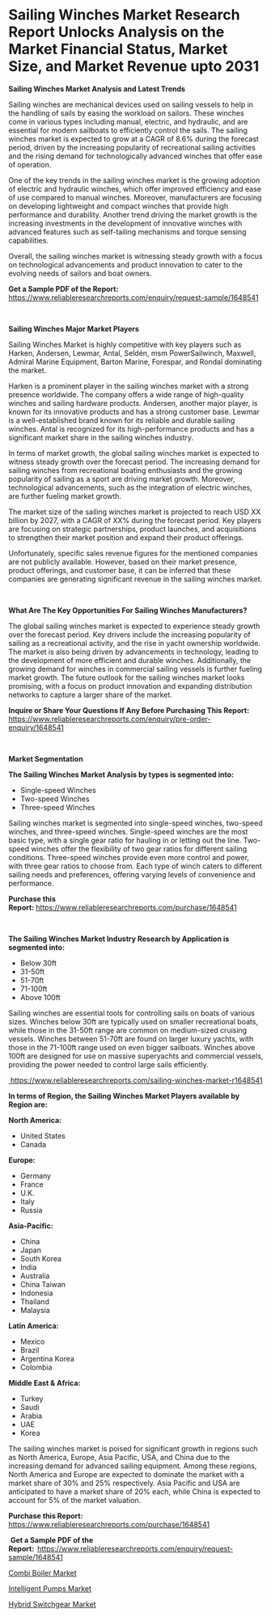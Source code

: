 <p><h1>Sailing Winches Market Research Report Unlocks Analysis on the Market Financial Status, Market Size, and Market Revenue upto 2031</h1></p><p><strong>Sailing Winches Market Analysis and Latest Trends</strong></p>
<p><p>Sailing winches are mechanical devices used on sailing vessels to help in the handling of sails by easing the workload on sailors. These winches come in various types including manual, electric, and hydraulic, and are essential for modern sailboats to efficiently control the sails. The sailing winches market is expected to grow at a CAGR of 8.6% during the forecast period, driven by the increasing popularity of recreational sailing activities and the rising demand for technologically advanced winches that offer ease of operation.</p><p>One of the key trends in the sailing winches market is the growing adoption of electric and hydraulic winches, which offer improved efficiency and ease of use compared to manual winches. Moreover, manufacturers are focusing on developing lightweight and compact winches that provide high performance and durability. Another trend driving the market growth is the increasing investments in the development of innovative winches with advanced features such as self-tailing mechanisms and torque sensing capabilities.</p><p>Overall, the sailing winches market is witnessing steady growth with a focus on technological advancements and product innovation to cater to the evolving needs of sailors and boat owners.</p></p>
<p><strong>Get a Sample PDF of the Report:&nbsp;</strong> <a href="https://www.reliableresearchreports.com/enquiry/request-sample/1648541">https://www.reliableresearchreports.com/enquiry/request-sample/1648541</a></p>
<p>&nbsp;</p>
<p><strong>Sailing Winches Major Market Players</strong></p>
<p><p>Sailing Winches Market is highly competitive with key players such as Harken, Andersen, Lewmar, Antal, Seldén, msm PowerSailwinch, Maxwell, Admiral Marine Equipment, Barton Marine, Forespar, and Rondal dominating the market. </p><p>Harken is a prominent player in the sailing winches market with a strong presence worldwide. The company offers a wide range of high-quality winches and sailing hardware products. Andersen, another major player, is known for its innovative products and has a strong customer base. Lewmar is a well-established brand known for its reliable and durable sailing winches. Antal is recognized for its high-performance products and has a significant market share in the sailing winches industry.</p><p>In terms of market growth, the global sailing winches market is expected to witness steady growth over the forecast period. The increasing demand for sailing winches from recreational boating enthusiasts and the growing popularity of sailing as a sport are driving market growth. Moreover, technological advancements, such as the integration of electric winches, are further fueling market growth.</p><p>The market size of the sailing winches market is projected to reach USD XX billion by 2027, with a CAGR of XX% during the forecast period. Key players are focusing on strategic partnerships, product launches, and acquisitions to strengthen their market position and expand their product offerings.</p><p>Unfortunately, specific sales revenue figures for the mentioned companies are not publicly available. However, based on their market presence, product offerings, and customer base, it can be inferred that these companies are generating significant revenue in the sailing winches market.</p></p>
<p>&nbsp;</p>
<p><strong>What Are The Key Opportunities For Sailing Winches Manufacturers?</strong></p>
<p><p>The global sailing winches market is expected to experience steady growth over the forecast period. Key drivers include the increasing popularity of sailing as a recreational activity, and the rise in yacht ownership worldwide. The market is also being driven by advancements in technology, leading to the development of more efficient and durable winches. Additionally, the growing demand for winches in commercial sailing vessels is further fueling market growth. The future outlook for the sailing winches market looks promising, with a focus on product innovation and expanding distribution networks to capture a larger share of the market.</p></p>
<p><strong>Inquire or Share Your Questions If Any Before Purchasing This Report:</strong> <a href="https://www.reliableresearchreports.com/enquiry/pre-order-enquiry/1648541">https://www.reliableresearchreports.com/enquiry/pre-order-enquiry/1648541</a></p>
<p>&nbsp;</p>
<p><strong>Market Segmentation</strong></p>
<p><strong>The Sailing Winches Market Analysis by types is segmented into:</strong></p>
<p><ul><li>Single-speed Winches</li><li>Two-speed Winches</li><li>Three-speed Winches</li></ul></p>
<p><p>Sailing winches market is segmented into single-speed winches, two-speed winches, and three-speed winches. Single-speed winches are the most basic type, with a single gear ratio for hauling in or letting out the line. Two-speed winches offer the flexibility of two gear ratios for different sailing conditions. Three-speed winches provide even more control and power, with three gear ratios to choose from. Each type of winch caters to different sailing needs and preferences, offering varying levels of convenience and performance.</p></p>
<p><strong>Purchase this Report:&nbsp;</strong><a href="https://www.reliableresearchreports.com/purchase/1648541">https://www.reliableresearchreports.com/purchase/1648541</a></p>
<p>&nbsp;</p>
<p><strong>The Sailing Winches Market Industry Research by Application is segmented into:</strong></p>
<p><ul><li>Below 30ft</li><li>31-50ft</li><li>51-70ft</li><li>71-100ft</li><li>Above 100ft</li></ul></p>
<p><p>Sailing winches are essential tools for controlling sails on boats of various sizes. Winches below 30ft are typically used on smaller recreational boats, while those in the 31-50ft range are common on medium-sized cruising vessels. Winches between 51-70ft are found on larger luxury yachts, with those in the 71-100ft range used on even bigger sailboats. Winches above 100ft are designed for use on massive superyachts and commercial vessels, providing the power needed to control large sails efficiently.</p></p>
<p><a href="https://www.reliableresearchreports.com/sailing-winches-market-r1648541">&nbsp;https://www.reliableresearchreports.com/sailing-winches-market-r1648541</a></p>
<p><strong>In terms of Region, the Sailing Winches Market Players available by Region are:</strong></p>
<p>
    <p> <strong> North America: </strong>
        <ul>
            <li>United States</li>
            <li>Canada</li>
        </ul>
        </p> 
    <p> <strong> Europe: </strong>
        <ul>
            <li>Germany</li>
            <li>France</li>
            <li>U.K.</li>
            <li>Italy</li>
            <li>Russia</li>
        </ul>
        </p> 
    <p> <strong> Asia-Pacific: </strong>
        <ul>
            <li>China</li>
            <li>Japan</li>
            <li>South Korea</li>
            <li>India</li>
            <li>Australia</li>
            <li>China Taiwan</li>
            <li>Indonesia</li>
            <li>Thailand</li>
            <li>Malaysia</li>
        </ul>
        </p> 
    <p> <strong> Latin America: </strong>
        <ul>
            <li>Mexico</li>
            <li>Brazil</li>
            <li>Argentina Korea</li>
            <li>Colombia</li>
        </ul>
        </p> 
    <p> <strong> Middle East & Africa: </strong>
        <ul>
            <li>Turkey</li>
            <li>Saudi</li>
            <li>Arabia</li>
            <li>UAE</li>
            <li>Korea</li>
        </ul>
    </p>
    </p>
<p><p>The sailing winches market is poised for significant growth in regions such as North America, Europe, Asia Pacific, USA, and China due to the increasing demand for advanced sailing equipment. Among these regions, North America and Europe are expected to dominate the market with a market share of 30% and 25% respectively. Asia Pacific and USA are anticipated to have a market share of 20% each, while China is expected to account for 5% of the market valuation.</p></p>
<p><strong>Purchase this Report: </strong><a href="https://www.reliableresearchreports.com/purchase/1648541">https://www.reliableresearchreports.com/purchase/1648541</a></p>
<p>&nbsp;<strong>Get a Sample PDF of the Report:&nbsp;&nbsp;</strong><a href="https://www.reliableresearchreports.com/enquiry/request-sample/1648541">https://www.reliableresearchreports.com/enquiry/request-sample/1648541</a></p>
<p><strong></strong></p>
<p><p><a href="https://shimmer-gardenia-37a.notion.site/Combi-Boiler-Market-Size-Reveals-the-Best-Marketing-Channels-In-Global-Industry-4c5d0dccbc7f440fa94111e4f03cad5b">Combi Boiler Market</a></p><p><a href="https://cute-banjo-8ca.notion.site/Intelligent-Pumps-Market-The-Key-To-Successful-Business-Strategy-Forecast-Till-2031-e2d1be252c294bd7af7019a254694861">Intelligent Pumps Market</a></p><p><a href="https://meowing-lemming-dd3.notion.site/Analyzing-Hybrid-Switchgear-Market-Global-Industry-Perspective-and-Forecast-2024-to-2031-e44b60a33f32450a8bb6599059a18893">Hybrid Switchgear Market</a></p></p>
